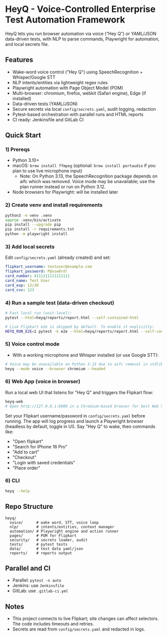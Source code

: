 # HeyQ - Voice-Controlled Enterprise Test Automation Framework

HeyQ lets you run browser automation via voice (“Hey Q”) or YAML/JSON data-driven tests, with NLP to parse commands, Playwright for automation, and local secrets file.

## Features
- Wake-word voice control ("Hey Q") using SpeechRecognition + Whisper/Google STT
- NLP intents/entities via lightweight regex rules
- Playwright automation with Page Object Model (POM)
- Multi-browser: chromium, firefox, webkit (Safari engine), Edge (if installed)
- Data-driven tests (YAML/JSON)
- Secure secrets via local `config/secrets.yaml`, audit logging, redaction
- Pytest-based orchestration with parallel runs and HTML reports
- CI ready: Jenkinsfile and GitLab CI

## Quick Start

### 1) Prereqs
- Python 3.10+
- macOS: `brew install ffmpeg` (optional: `brew install portaudio` if you plan to use live microphone input)
  - Note: On Python 3.13, the SpeechRecognition package depends on aifc which was removed. Voice mode may be unavailable; use the plan runner instead or run on Python 3.12.
- Node browsers for Playwright: will be installed later

### 2) Create venv and install requirements
```bash
python3 -m venv .venv
source .venv/bin/activate
pip install --upgrade pip
pip install -r requirements.txt
python -m playwright install
```

### 3) Add local secrets
Edit `config/secrets.yaml` (already created) and set:
```yaml
flipkart_username: testuser@example.com
flipkart_password: P@ssw0rd!
card_number: 4111111111111111
card_name: Test User
card_exp: 12/30
card_cvv: 123
```

### 4) Run a sample test (data-driven checkout)
```bash
# Fast local run (unit-level):
pytest --html=heyq/reports/report.html --self-contained-html

# Live Flipkart e2e is skipped by default. To enable it explicitly:
HEYQ_RUN_E2E=1 pytest -k e2e --html=heyq/reports/report.html --self-contained-html
```

### 5) Voice control mode
- With a working microphone and Whisper installed (or use Google STT):
```bash
# Voice may be unavailable on Python 3.13 due to aifc removal in stdlib
heyq --mode voice --browser chromium --headed
```

### 6) Web App (voice in browser)
Run a local web UI that listens for "Hey Q" and triggers the Flipkart flow:

```bash
heyq-web
# Open http://127.0.0.1:8000 in a Chromium-based browser for best Web Speech API support.
```
Set your Flipkart username/password in `config/secrets.yaml` before running. The app will log progress and launch a Playwright browser (headless by default, toggle in UI).
Say "Hey Q" to wake, then commands like:
- "Open flipkart"
- "Search for iPhone 16 Pro"
- "Add to cart"
- "Checkout"
- "Login with saved credentials"
- "Place order"

### 6) CLI
```bash
heyq --help
```

## Repo Structure
```
heyq/
  voice/      # wake word, STT, voice loop
  nlp/        # intents/entities, context manager
  automation/ # Playwright engine and action runner
  pages/      # POM for Flipkart
  security/   # secrets loader, audit
  tests/      # pytest tests
  data/       # test data yaml/json
  reports/    # reports output
```

## Parallel and CI
- Parallel: `pytest -n auto`
- Jenkins: use `Jenkinsfile`
- GitLab: use `.gitlab-ci.yml`

## Notes
- This project connects to live Flipkart; site changes can affect selectors. The code includes timeouts and retries.
- Secrets are read from `config/secrets.yaml` and redacted in logs.

